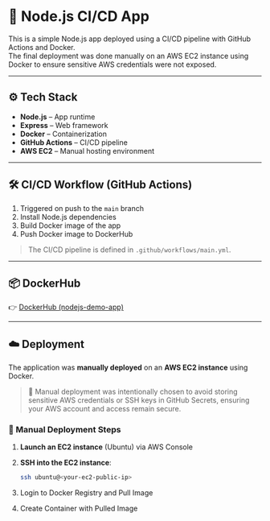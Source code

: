 # 🚀 Node.js CI/CD App

This is a simple Node.js app deployed using a CI/CD pipeline with GitHub Actions and Docker.  
The final deployment was done manually on an AWS EC2 instance using Docker to ensure sensitive AWS credentials were not exposed.

---

## ⚙️ Tech Stack

- **Node.js** – App runtime  
- **Express** – Web framework  
- **Docker** – Containerization  
- **GitHub Actions** – CI/CD pipeline  
- **AWS EC2** – Manual hosting environment

---

## 🛠 CI/CD Workflow (GitHub Actions)

1. Triggered on push to the `main` branch  
2. Install Node.js dependencies  
3. Build Docker image of the app  
4. Push Docker image to DockerHub  

> The CI/CD pipeline is defined in `.github/workflows/main.yml`.

---

## 📦 DockerHub

👉 [DockerHub (nodejs-demo-app)](https://hub.docker.com/u/adijawanjal)

---

## ☁️ Deployment

The application was **manually deployed** on an **AWS EC2 instance** using Docker.

> 🔐 Manual deployment was intentionally chosen to avoid storing sensitive AWS credentials or SSH keys in GitHub Secrets, ensuring your AWS account and access remain secure.

### 🔧 Manual Deployment Steps

1. **Launch an EC2 instance** (Ubuntu) via AWS Console

2. **SSH into the EC2 instance**:
   ```bash
   ssh ubuntu@<your-ec2-public-ip>
3. Login to Docker Registry and Pull Image
4. Create Container with Pulled Image
